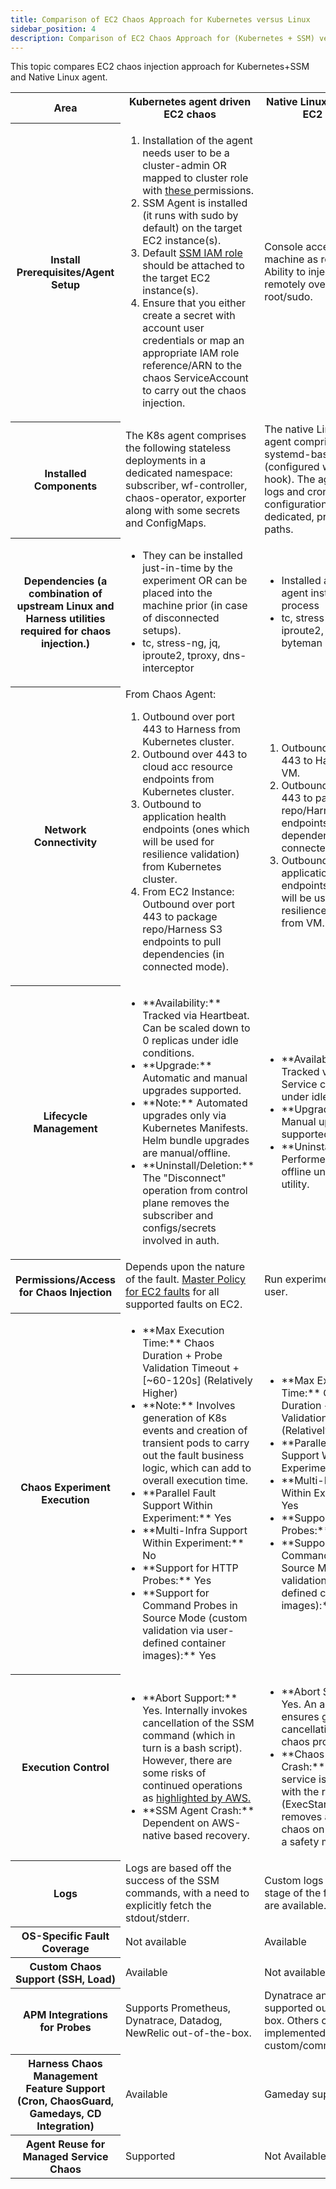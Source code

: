 ```yaml
---
title: Comparison of EC2 Chaos Approach for Kubernetes versus Linux
sidebar_position: 4
description: Comparison of EC2 Chaos Approach for (Kubernetes + SSM) versus Native Linux agent.
---
```


This topic compares EC2 chaos injection approach for Kubernetes+SSM and Native Linux agent.

<table>
<tr>
<th>Area</th>
<th>Kubernetes agent driven EC2 chaos </th>
<th>Native Linux agent driven EC2 chaos</th>
</tr>
  <tr>
    <th> Install Prerequisites/Agent Setup </th>
    <td> <ol type="1"> <li> Installation of the agent needs user to be a cluster-admin OR mapped to cluster role with <a href="https://developer.harness.io/docs/chaos-engineering/use-harness-ce/chaos-faults/kubernetes/permissions/Kubernetes%20chaos%20agent%20installation%20access%20requirements"> these </a> permissions. </li>
    <li> SSM Agent is installed (it runs with sudo by default) on the target EC2 instance(s). </li>
    <li> Default <a href="https://docs.aws.amazon.com/systems-manager/latest/userguide/quick-setup-getting-started.html#quick-setup-getting-started-iam"> SSM IAM role </a> should be attached to the target EC2 instance(s). </li>
    <li> Ensure that you either create a secret with account user credentials or map an appropriate IAM role reference/ARN to the chaos ServiceAccount to carry out the chaos injection. </li> </ol></td>
    <td>Console access to the machine as root/sudo OR Ability to inject processes remotely over SSH as root/sudo.</td>
  </tr>
  <tr>
    <th> Installed Components </th>
    <td>The K8s agent comprises the following stateless deployments in a dedicated namespace: subscriber, wf-controller, chaos-operator, exporter along with some secrets and ConfigMaps.</td>
    <td>The native Linux chaos agent comprises a systemd-based service (configured with post hook). The agent config, logs and cron configuration are stored in dedicated, predefined paths.</td>
  </tr>
  <tr>
    <th>Dependencies (a combination of upstream Linux and Harness utilities required for chaos injection.)</th>
    <td><ul><li>They can be installed just-in-time by the experiment OR can be placed into the machine prior (in case of disconnected setups).</li>
    <li>tc, stress-ng, jq, iproute2, tproxy, dns-interceptor</li></ul></td>
    <td><ul><li>Installed as part of the agent installation process</li>
    <li>tc, stress-ng, jq, iproute2, tproxy, byteman </li></ul></td>
  </tr>
  <tr>
    <th>Network Connectivity </th>
    <td>From Chaos Agent: <ol type="1"> <li> Outbound over port 443 to Harness from Kubernetes cluster. </li>
    <li> Outbound over 443 to cloud acc resource endpoints from Kubernetes cluster. </li>
    <li> Outbound to application health endpoints (ones which will be used for resilience validation) from Kubernetes cluster. </li>
    <li> From EC2 Instance: Outbound over port 443 to package repo/Harness S3 endpoints to pull dependencies (in connected mode).</li></ol></td>
    <td> <ol type="1"> <li> Outbound over port 443 to Harness from VM.</li>
    <li> Outbound over port 443 to package repo/Harness S3 endpoints to pull dependencies (in connected mode).</li>
    <li> Outbound to application health endpoints (ones which will be used for resilience validation) from VM.</li> </ol> </td>
  </tr>
  <tr>
    <th>Lifecycle Management</th>
    <td><ul><li>**Availability:** Tracked via Heartbeat. Can be scaled down to 0 replicas under idle conditions.</li>
    <li>**Upgrade:** Automatic and manual upgrades supported.</li>
    <li>**Note:** Automated upgrades only via Kubernetes Manifests. Helm bundle upgrades are manual/offline.</li>
    <li>**Uninstall/Deletion:** The "Disconnect" operation from control plane removes the subscriber and configs/secrets involved in auth.</li></ul></td>
    <td><ul><li>**Availability:** Tracked via Heartbeat. Service can be stopped under idle conditions.</li>
    <li>**Upgrade:** Only Manual upgrades supported.</li>
    <li>**Uninstall/Deletion:** Performed via an offline uninstaller utility. </li></ul></td>
  </tr>
  <tr>
    <th>Permissions/Access for Chaos Injection</th>
    <td >Depends upon the nature of the fault. <a href="https://github.com/hce-docs/platform-wise-chaos-info/blob/main/Public%20Cloud/AWS/master-policy-for-all-ec2-faults.json">Master Policy for EC2 faults</a> for all supported faults on EC2.</td>
    <td> Run experiments with root user. </td>
  </tr>
  <tr>
    <th>Chaos Experiment Execution</th>
    <td><ul><li>**Max Execution Time:** Chaos Duration + Probe Validation Timeout + [~60-120s] (Relatively Higher) </li>
    <li>**Note:** Involves generation of K8s events and creation of transient pods to carry out the fault business logic, which can add to overall execution time. </li>
    <li> **Parallel Fault Support Within Experiment:**  Yes </li>
    <li> **Multi-Infra Support Within Experiment:** No </li>
    <li> **Support for HTTP Probes:** Yes </li>
    <li> **Support for Command Probes in Source Mode (custom validation via user-defined container images):** Yes </li></ul></td>
    <td><ul><li>**Max Execution Time:** Chaos Duration + Probe Validation Timeout (Relatively Lower)</li>
    <li>**Parallel Fault Support Within Experiment:** Yes</li> <li>**Multi-Infra Support Within Experiment:** Yes</li> 
    <li>**Support for HTTP Probes:** Yes </li>
    <li>**Support for Command Probes in Source Mode (custom validation via user-defined container images):** No </li></ul></td>
  </tr>
  <tr>
    <th>Execution Control</th>
    <td><ul><li>**Abort Support:** Yes. Internally invokes cancellation of the SSM command (which in turn is a bash script). However, there are some risks of continued operations as <a href="https://docs.aws.amazon.com/systems-manager/latest/userguide/cancel-run-command.html"> highlighted by AWS. </a> </li>
    <li>**SSM Agent Crash:** Dependent on AWS-native based recovery.</li></ul></td>
    <td><ul><li>**Abort Support:** Yes. An abort-watcher ensures graceful cancellation of the chaos process.</li>
    <li>**Chaos Agent Crash:** The agent service is configured with the right hooks (ExecStart/Stop) which removes all residual chaos on the system as a safety measure.</li></ul></td>
  </tr>
  <tr>
    <th>Logs</th>
    <td>Logs are based off the success of the SSM commands, with a need to explicitly fetch the stdout/stderr.</td>
    <td>Custom logs tracking each stage of the fault injection are available.</td>
  </tr>
  <tr>
    <th>OS-Specific Fault Coverage</th>
    <td>Not available</td>
    <td>Available</td>
  </tr>
  <tr>
    <th>Custom Chaos Support (SSH, Load)</th>
    <td>Available</td>
    <td>Not available</td>
  </tr>
  <tr>
    <th>APM Integrations for Probes</th>
    <td>Supports Prometheus, Dynatrace, Datadog, NewRelic out-of-the-box.</td>
    <td>Dynatrace and Datadog supported out-of-the-box. Others can be implemented using custom/command probes.</td>
  </tr>
  <tr>
    <th>Harness Chaos Management Feature Support (Cron, ChaosGuard, Gamedays, CD Integration)</th>
    <td>Available</td>
    <td>Gameday support available</td>
  </tr>
  <tr>
    <th>Agent Reuse for Managed Service Chaos</th>
    <td>Supported</td>
    <td>Not Available</td>
  </tr>
</table>